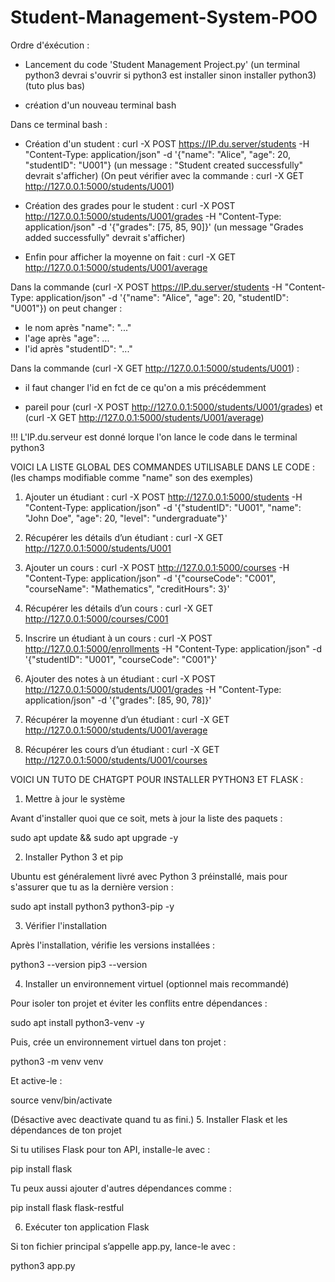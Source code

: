 # Student-Management-System-POO

Ordre d'éxécution :
- Lancement du code 'Student Management Project.py'
  (un terminal python3 devrai s'ouvrir si python3 est installer sinon installer python3) (tuto plus bas)

- création d'un nouveau terminal bash

Dans ce terminal bash :
- Création d'un student : curl -X POST https://IP.du.server/students -H "Content-Type: application/json" -d '{"name": "Alice", "age": 20, "studentID": "U001"}
  (un message : "Student created successfully" devrait s'afficher)
  (On peut vérifier avec la commande : curl -X GET http://127.0.0.1:5000/students/U001)

- Création des grades pour le student : curl -X POST http://127.0.0.1:5000/students/U001/grades -H "Content-Type: application/json" -d '{"grades": [75, 85, 90]}'
  (un message "Grades added successfully" devrait s'afficher)

- Enfin pour afficher la moyenne on fait : curl -X GET http://127.0.0.1:5000/students/U001/average


Dans la commande (curl -X POST https://IP.du.server/students -H "Content-Type: application/json" -d '{"name": "Alice", "age": 20, "studentID": "U001"}) on peut changer :
- le nom après "name": "..."
- l'age après "age": ...
- l'id après "studentID": "..."


Dans la commande (curl -X GET http://127.0.0.1:5000/students/U001) :
- il faut changer l'id en fct de ce qu'on a mis précédemment

- pareil pour (curl -X POST http://127.0.0.1:5000/students/U001/grades) et (curl -X GET http://127.0.0.1:5000/students/U001/average)


!!! L'IP.du.serveur est donné lorque l'on lance le code dans le terminal python3



VOICI LA LISTE GLOBAL DES COMMANDES UTILISABLE DANS LE CODE : (les champs modifiable comme "name" son des exemples)

1. Ajouter un étudiant : curl -X POST http://127.0.0.1:5000/students \-H "Content-Type: application/json" \-d '{"studentID": "U001", "name": "John Doe", "age": 20, "level": "undergraduate"}'

2. Récupérer les détails d’un étudiant : curl -X GET http://127.0.0.1:5000/students/U001

3. Ajouter un cours : curl -X POST http://127.0.0.1:5000/courses -H "Content-Type: application/json" -d '{"courseCode": "C001", "courseName": "Mathematics", "creditHours": 3}'

4. Récupérer les détails d’un cours : curl -X GET http://127.0.0.1:5000/courses/C001

5. Inscrire un étudiant à un cours : curl -X POST http://127.0.0.1:5000/enrollments -H "Content-Type: application/json" -d '{"studentID": "U001", "courseCode": "C001"}'

6. Ajouter des notes à un étudiant : curl -X POST http://127.0.0.1:5000/students/U001/grades -H "Content-Type: application/json" -d '{"grades": [85, 90, 78]}'

7. Récupérer la moyenne d’un étudiant : curl -X GET http://127.0.0.1:5000/students/U001/average

8. Récupérer les cours d’un étudiant : curl -X GET http://127.0.0.1:5000/students/U001/courses



VOICI UN TUTO DE CHATGPT POUR INSTALLER PYTHON3 ET FLASK :

1. Mettre à jour le système

Avant d'installer quoi que ce soit, mets à jour la liste des paquets :

sudo apt update && sudo apt upgrade -y

2. Installer Python 3 et pip

Ubuntu est généralement livré avec Python 3 préinstallé, mais pour s'assurer que tu as la dernière version :

sudo apt install python3 python3-pip -y

3. Vérifier l'installation

Après l'installation, vérifie les versions installées :

python3 --version
pip3 --version

4. Installer un environnement virtuel (optionnel mais recommandé)

Pour isoler ton projet et éviter les conflits entre dépendances :

sudo apt install python3-venv -y

Puis, crée un environnement virtuel dans ton projet :

python3 -m venv venv

Et active-le :

source venv/bin/activate

(Désactive avec deactivate quand tu as fini.)
5. Installer Flask et les dépendances de ton projet

Si tu utilises Flask pour ton API, installe-le avec :

pip install flask

Tu peux aussi ajouter d'autres dépendances comme :

pip install flask flask-restful

6. Exécuter ton application Flask

Si ton fichier principal s’appelle app.py, lance-le avec :

python3 app.py